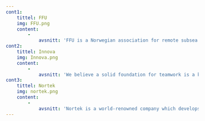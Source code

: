 ```yaml
---
cont1:
    tittel: FFU
    img: FFU.png
    content:
        -
            avsnitt: 'FFU is a Norwegian association for remote subsea technology which gathers everyone with an interest within this domain. The members of the association include numerous companies, institutions, students and also individuals interested in remote subsea technology. FFU has also an increased focus on sharing new technology with its members through the annual FFU seminar, in addition to the magazine “DYP”.'
cont2:
    tittel: Innova
    img: Innova.png
    content:
        -
            avsnitt: 'We believe a solid foundation for teamwork is a key factor for success. The state of cohesion we experience trough the project is what makes us who we are as an organization. Team spirit is essential to recognize the individual qualities, and strengthen our overall team performance..'
cont3:
    tittel: Nortek
    img: nortek.png
    content:
        -
            avsnitt: 'Nortek is a world-renowned company which develops technology and scientific instruments for measuring waves, current, turbulence and last but not least underwater navigation. We are grateful to be using Nortek’s DVL 1000 on our AUV, which is one of the world’s smallest commercially available Doppler Velocity Log. The DVL has been essential in the development of our AUV, Manta’s navigation system.'
---
```


